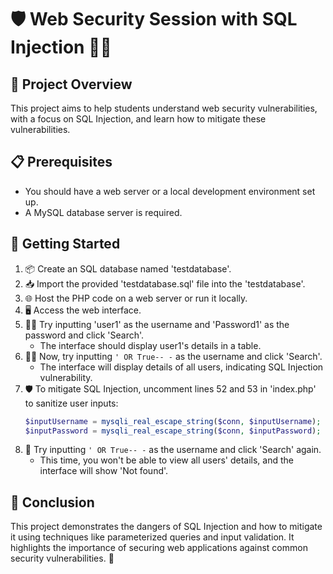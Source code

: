 # 🛡️ Web Security Session with SQL Injection 🕵️‍♂️

## 🚀 Project Overview

This project aims to help students understand web security vulnerabilities, with a focus on SQL Injection, and learn how to mitigate these vulnerabilities.

## 📋 Prerequisites

- You should have a web server or a local development environment set up.
- A MySQL database server is required.

## 🏁 Getting Started

1. 📦 Create an SQL database named 'testdatabase'.
2. 📥 Import the provided 'testdatabase.sql' file into the 'testdatabase'.
3. 🌐 Host the PHP code on a web server or run it locally.
4. 🖥️ Access the web interface.
5. 👩‍💻 Try inputting 'user1' as the username and 'Password1' as the password and click 'Search'.
   - The interface should display user1's details in a table.
6. 🕵️‍♂️ Now, try inputting `' OR True-- -` as the username and click 'Search'.
   - The interface will display details of all users, indicating SQL Injection vulnerability.
7. 🛡️ To mitigate SQL Injection, uncomment lines 52 and 53 in 'index.php' to sanitize user inputs:
   ```php
   $inputUsername = mysqli_real_escape_string($conn, $inputUsername);
   $inputPassword = mysqli_real_escape_string($conn, $inputPassword);
   ```
8. 🧹 Try inputting `' OR True-- -` as the username and click 'Search' again.
   - This time, you won't be able to view all users' details, and the interface will show 'Not found'.

## 🤝 Conclusion

This project demonstrates the dangers of SQL Injection and how to mitigate it using techniques like parameterized queries and input validation. It highlights the importance of securing web applications against common security vulnerabilities. 🚀
